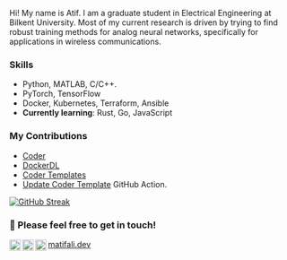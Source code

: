 Hi! My name is Atif. I am a graduate student in Electrical Engineering at Bilkent University. Most of my current research is driven by trying to find robust training methods for analog neural networks, specifically for applications in wireless communications.

### Skills
  - Python, MATLAB, C/C++.
  - PyTorch, TensorFlow
  - Docker, Kubernetes, Terraform, Ansible
  - **Currently learning**: Rust, Go, JavaScript
### My Contributions
  - [Coder](https://github.com/coder/coder/commits?author=matifali)
  - [DockerDL](https://github.com/matifali/dockerdl)
  - [Coder Templates](https://github.com/matifali/coder-templates)
  - [Update Coder Template](https://github.com/matifali/update-coder-template) GitHub Action.
 
[![GitHub Streak](https://streak-stats.demolab.com?user=matifali&theme=github-dark-blue&hide_border=true&date_format=M%20j%5B%2C%20Y%5D)](https://git.io/streak-stats)

### 🤝 Please feel free to get in touch! 
<a href="https://www.twitter.com/in/ioAtif/"><img align="left" src="https://icons.terrastruct.com/social%2F013-twitter-1.svg" alt="Muhammad Atif Ali | Twitter" width="20px"/></a>
<a href="https://www.linkedin.com/in/ioAtif/"><img align="left" src="https://icons.terrastruct.com/social%2F031-linkedin.svg" alt="Muhammad Atif Ali | LinkedIn" width="20px"/></a>
<a href="https://instagram.com/matifali"><img align="left" src="https://icons.terrastruct.com/social%2F034-instagram.svg" alt="Atif | Instagram" width="20px"/></a>
<a href="https://matifali.dev">matifali.dev</a>

